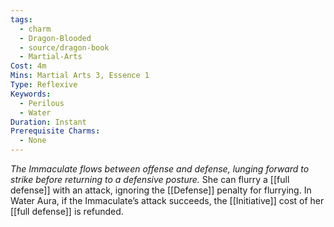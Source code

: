 ```yaml
---
tags:
  - charm
  - Dragon-Blooded
  - source/dragon-book
  - Martial-Arts
Cost: 4m
Mins: Martial Arts 3, Essence 1
Type: Reflexive
Keywords:
  - Perilous
  - Water
Duration: Instant
Prerequisite Charms:
  - None
---
```

*The Immaculate flows between offense and defense, lunging forward to strike before returning to a defensive posture.*
She can flurry a [[full defense]] with an attack, ignoring the [[Defense]] penalty for flurrying. 
In Water Aura, if the Immaculate’s attack succeeds, the [[Initiative]] cost of her [[full defense]] is refunded.